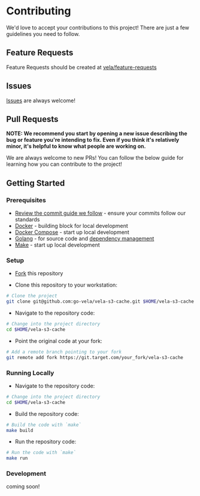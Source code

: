 # Contributing

We'd love to accept your contributions to this project! There are just a few guidelines you need to follow.

## Feature Requests

Feature Requests should be created at [vela/feature-requests](https://git.target.com/vela/feature-requests/issues/new)

## Issues

[Issues](/issues/new/) are always welcome!

## Pull Requests

**NOTE: We recommend you start by opening a new issue describing the bug or feature you're intending to fix. Even if you think it's relatively minor, it's helpful to know what people are working on.**

We are always welcome to new PRs! You can follow the below guide for learning how you can contribute to the project!

## Getting Started

### Prerequisites

* [Review the commit guide we follow](https://chris.beams.io/posts/git-commit/#seven-rules) - ensure your commits follow our standards
* [Docker](https://docs.docker.com/install/) - building block for local development
* [Docker Compose](https://docs.docker.com/compose/install/) - start up local development
* [Golang](https://golang.org/dl/) - for source code and [dependency management](https://github.com/golang/go/wiki/Modules)
* [Make](https://www.gnu.org/software/make/) - start up local development

### Setup

* [Fork](/fork) this repository

* Clone this repository to your workstation:

```bash
# Clone the project
git clone git@github.com:go-vela/vela-s3-cache.git $HOME/vela-s3-cache
```

* Navigate to the repository code:

```bash
# Change into the project directory
cd $HOME/vela-s3-cache
```

* Point the original code at your fork:

```bash
# Add a remote branch pointing to your fork
git remote add fork https://git.target.com/your_fork/vela-s3-cache
```

### Running Locally

* Navigate to the repository code:

```bash
# Change into the project directory
cd $HOME/vela-s3-cache
```

* Build the repository code:

```bash
# Build the code with `make`
make build
```

* Run the repository code:

```bash
# Run the code with `make`
make run
```

### Development

coming soon!

